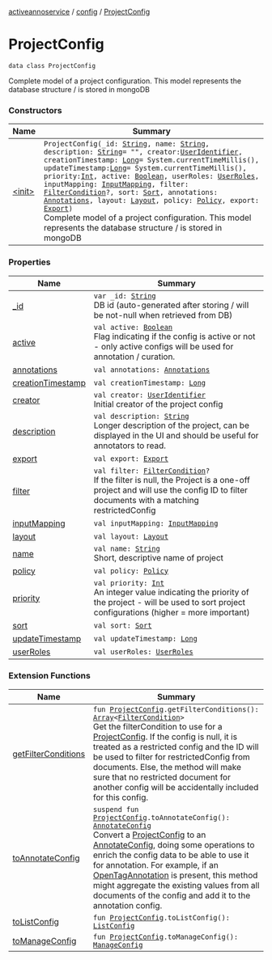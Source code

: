 [activeannoservice](../../index.md) / [config](../index.md) / [ProjectConfig](./index.md)

# ProjectConfig

`data class ProjectConfig`

Complete model of a project configuration. This model represents the database structure / is stored in mongoDB

### Constructors

| Name | Summary |
|---|---|
| [&lt;init&gt;](-init-.md) | `ProjectConfig(_id: `[`String`](https://kotlinlang.org/api/latest/jvm/stdlib/kotlin/-string/index.html)`, name: `[`String`](https://kotlinlang.org/api/latest/jvm/stdlib/kotlin/-string/index.html)`, description: `[`String`](https://kotlinlang.org/api/latest/jvm/stdlib/kotlin/-string/index.html)` = "", creator: `[`UserIdentifier`](../../config.userroles/-user-identifier.md)`, creationTimestamp: `[`Long`](https://kotlinlang.org/api/latest/jvm/stdlib/kotlin/-long/index.html)` = System.currentTimeMillis(), updateTimestamp: `[`Long`](https://kotlinlang.org/api/latest/jvm/stdlib/kotlin/-long/index.html)` = System.currentTimeMillis(), priority: `[`Int`](https://kotlinlang.org/api/latest/jvm/stdlib/kotlin/-int/index.html)`, active: `[`Boolean`](https://kotlinlang.org/api/latest/jvm/stdlib/kotlin/-boolean/index.html)`, userRoles: `[`UserRoles`](../../config.userroles/-user-roles/index.md)`, inputMapping: `[`InputMapping`](../../config.inputmapping/-input-mapping/index.md)`, filter: `[`FilterCondition`](../../config.filter/-filter-condition/index.md)`?, sort: `[`Sort`](../../config.sort/-sort/index.md)`, annotations: `[`Annotations`](../../config.annotations/-annotations/index.md)`, layout: `[`Layout`](../../config.layout/-layout/index.md)`, policy: `[`Policy`](../../config.policy/-policy/index.md)`, export: `[`Export`](../../config.export/-export/index.md)`)`<br>Complete model of a project configuration. This model represents the database structure / is stored in mongoDB |

### Properties

| Name | Summary |
|---|---|
| [_id](_id.md) | `var _id: `[`String`](https://kotlinlang.org/api/latest/jvm/stdlib/kotlin/-string/index.html)<br>DB id (auto-generated after storing / will be not-null when retrieved from DB) |
| [active](active.md) | `val active: `[`Boolean`](https://kotlinlang.org/api/latest/jvm/stdlib/kotlin/-boolean/index.html)<br>Flag indicating if the config is active or not - only active configs will be used for annotation / curation. |
| [annotations](annotations.md) | `val annotations: `[`Annotations`](../../config.annotations/-annotations/index.md) |
| [creationTimestamp](creation-timestamp.md) | `val creationTimestamp: `[`Long`](https://kotlinlang.org/api/latest/jvm/stdlib/kotlin/-long/index.html) |
| [creator](creator.md) | `val creator: `[`UserIdentifier`](../../config.userroles/-user-identifier.md)<br>Initial creator of the project config |
| [description](description.md) | `val description: `[`String`](https://kotlinlang.org/api/latest/jvm/stdlib/kotlin/-string/index.html)<br>Longer description of the project, can be displayed in the UI and should be useful for annotators to read. |
| [export](export.md) | `val export: `[`Export`](../../config.export/-export/index.md) |
| [filter](filter.md) | `val filter: `[`FilterCondition`](../../config.filter/-filter-condition/index.md)`?`<br>If the filter is null, the Project is a one-off project and will use the config ID to filter documents with a matching restrictedConfig |
| [inputMapping](input-mapping.md) | `val inputMapping: `[`InputMapping`](../../config.inputmapping/-input-mapping/index.md) |
| [layout](layout.md) | `val layout: `[`Layout`](../../config.layout/-layout/index.md) |
| [name](name.md) | `val name: `[`String`](https://kotlinlang.org/api/latest/jvm/stdlib/kotlin/-string/index.html)<br>Short, descriptive name of project |
| [policy](policy.md) | `val policy: `[`Policy`](../../config.policy/-policy/index.md) |
| [priority](priority.md) | `val priority: `[`Int`](https://kotlinlang.org/api/latest/jvm/stdlib/kotlin/-int/index.html)<br>An integer value indicating the priority of the project - will be used to sort project configurations (higher = more important) |
| [sort](sort.md) | `val sort: `[`Sort`](../../config.sort/-sort/index.md) |
| [updateTimestamp](update-timestamp.md) | `val updateTimestamp: `[`Long`](https://kotlinlang.org/api/latest/jvm/stdlib/kotlin/-long/index.html) |
| [userRoles](user-roles.md) | `val userRoles: `[`UserRoles`](../../config.userroles/-user-roles/index.md) |

### Extension Functions

| Name | Summary |
|---|---|
| [getFilterConditions](../get-filter-conditions.md) | `fun `[`ProjectConfig`](./index.md)`.getFilterConditions(): `[`Array`](https://kotlinlang.org/api/latest/jvm/stdlib/kotlin/-array/index.html)`<`[`FilterCondition`](../../config.filter/-filter-condition/index.md)`>`<br>Get the filterCondition to use for a [ProjectConfig](./index.md). If the config is null, it is treated as a restricted config and the ID will be used to filter for restrictedConfig from documents. Else, the method will make sure that no restricted document for another config will be accidentally included for this config. |
| [toAnnotateConfig](../to-annotate-config.md) | `suspend fun `[`ProjectConfig`](./index.md)`.toAnnotateConfig(): `[`AnnotateConfig`](../-annotate-config/index.md)<br>Convert a [ProjectConfig](./index.md) to an [AnnotateConfig](../-annotate-config/index.md), doing some operations to enrich the config data to be able to use it for annotation. For example, if an [OpenTagAnnotation](../../config.annotations/-open-tag-annotation/index.md) is present, this method might aggregate the existing values from all documents of the config and add it to the annotation config. |
| [toListConfig](../to-list-config.md) | `fun `[`ProjectConfig`](./index.md)`.toListConfig(): `[`ListConfig`](../-list-config/index.md) |
| [toManageConfig](../to-manage-config.md) | `fun `[`ProjectConfig`](./index.md)`.toManageConfig(): `[`ManageConfig`](../-manage-config/index.md) |
